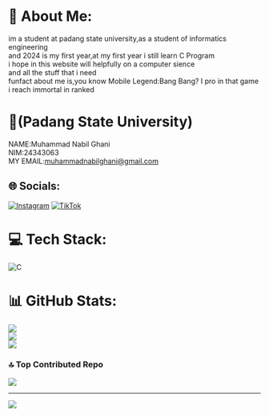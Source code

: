 # 💫 About Me:
im a student at padang state university,as a student of informatics engineering<br>and 2024 is my first year,at my first year i still learn C Program<br>i hope in this website will helpfully on a computer sience<br>and all the stuff that i need<br>funfact about me is,you know Mobile Legend:Bang Bang? I pro in that game<br>i reach immortal in ranked

# 🎒(Padang State University)
NAME:Muhammad Nabil Ghani<br>
NIM:24343063<br>
MY EMAIL:muhammadnabilghani@gmail.com<br>

## 🌐 Socials:
[![Instagram](https://img.shields.io/badge/Instagram-%23E4405F.svg?logo=Instagram&logoColor=white)](https://instagram.com/nabilghanni) [![TikTok](https://img.shields.io/badge/TikTok-%23000000.svg?logo=TikTok&logoColor=white)](https://tiktok.com/@nabilghanni) 

# 💻 Tech Stack:
![C](https://img.shields.io/badge/c-%2300599C.svg?style=for-the-badge&logo=c&logoColor=white)
# 📊 GitHub Stats:
![](https://github-readme-stats.vercel.app/api?username=MUHAMMADNABILGHANI&theme=dark&hide_border=false&include_all_commits=false&count_private=false)<br/>
![](https://github-readme-streak-stats.herokuapp.com/?user=MUHAMMADNABILGHANI&theme=dark&hide_border=false)<br/>
![](https://github-readme-stats.vercel.app/api/top-langs/?username=MUHAMMADNABILGHANI&theme=dark&hide_border=false&include_all_commits=false&count_private=false&layout=compact)

### 🔝 Top Contributed Repo
![](https://github-contributor-stats.vercel.app/api?username=MUHAMMADNABILGHANI&limit=5&theme=dark&combine_all_yearly_contributions=true)

---
[![](https://visitcount.itsvg.in/api?id=MUHAMMADNABILGHANI&icon=0&color=0)](https://visitcount.itsvg.in)

<!-- Proudly created with GPRM ( https://gprm.itsvg.in ) -->
